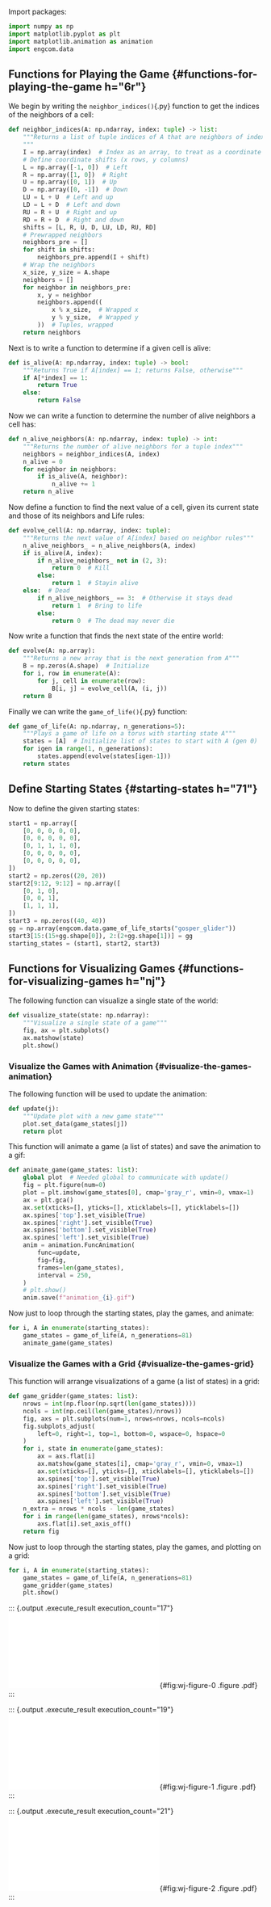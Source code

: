 Import packages:

``` python
import numpy as np
import matplotlib.pyplot as plt
import matplotlib.animation as animation
import engcom.data
```

## Functions for Playing the Game {#functions-for-playing-the-game h="6r"}
We begin by writing the `neighbor_indices()`{.py} function to get the
indices of the neighbors of a cell:

``` python
def neighbor_indices(A: np.ndarray, index: tuple) -> list:
    """Returns a list of tuple indices of A that are neighbors of index
    """
    I = np.array(index)  # Index as an array, to treat as a coordinate
    # Define coordinate shifts (x rows, y columns)
    L = np.array([-1, 0])  # Left
    R = np.array([1, 0])  # Right
    U = np.array([0, 1])  # Up
    D = np.array([0, -1])  # Down
    LU = L + U  # Left and up
    LD = L + D  # Left and down
    RU = R + U  # Right and up
    RD = R + D  # Right and down
    shifts = [L, R, U, D, LU, LD, RU, RD]
    # Prewrapped neighbors
    neighbors_pre = []
    for shift in shifts:
        neighbors_pre.append(I + shift)
    # Wrap the neighbors
    x_size, y_size = A.shape
    neighbors = []
    for neighbor in neighbors_pre:
        x, y = neighbor
        neighbors.append((
            x % x_size,  # Wrapped x
            y % y_size,  # Wrapped y
        ))  # Tuples, wrapped
    return neighbors
```

Next is to write a function to determine if a given cell is alive:

``` python
def is_alive(A: np.ndarray, index: tuple) -> bool:
    """Returns True if A[index] == 1; returns False, otherwise"""
    if A[*index] == 1:
        return True
    else:
        return False
```

Now we can write a function to determine the number of alive neighbors
a cell has:

``` python
def n_alive_neighbors(A: np.ndarray, index: tuple) -> int:
    """Returns the number of alive neighbors for a tuple index"""
    neighbors = neighbor_indices(A, index)
    n_alive = 0
    for neighbor in neighbors:
        if is_alive(A, neighbor):
            n_alive += 1
    return n_alive
```

Now define a function to find the next value of a cell, given its
current state and those of its neighbors and Life rules:

``` python
def evolve_cell(A: np.ndarray, index: tuple):
    """Returns the next value of A[index] based on neighbor rules"""
    n_alive_neighbors_ = n_alive_neighbors(A, index)
    if is_alive(A, index):
        if n_alive_neighbors_ not in (2, 3):
            return 0  # Kill
        else:
            return 1  # Stayin alive
    else:  # Dead
        if n_alive_neighbors_ == 3:  # Otherwise it stays dead
            return 1  # Bring to life
        else:
            return 0  # The dead may never die
```

Now write a function that finds the next state of the entire world:

``` python
def evolve(A: np.array):
    """Returns a new array that is the next generation from A"""
    B = np.zeros(A.shape)  # Initialize
    for i, row in enumerate(A):
        for j, cell in enumerate(row):
            B[i, j] = evolve_cell(A, (i, j))
    return B
```

Finally we can write the `game_of_life()`{.py} function:

``` python
def game_of_life(A: np.ndarray, n_generations=5):
    """Plays a game of life on a torus with starting state A"""
    states = [A]  # Initialize list of states to start with A (gen 0)
    for igen in range(1, n_generations):
        states.append(evolve(states[igen-1]))
    return states
```

## Define Starting States {#starting-states h="71"}
Now to define the given starting states:

``` python
start1 = np.array([
    [0, 0, 0, 0, 0],
    [0, 0, 0, 0, 0],
    [0, 1, 1, 1, 0],
    [0, 0, 0, 0, 0],
    [0, 0, 0, 0, 0],
])
start2 = np.zeros((20, 20))
start2[9:12, 9:12] = np.array([
    [0, 1, 0],
    [0, 0, 1],
    [1, 1, 1],
])
start3 = np.zeros((40, 40))
gg = np.array(engcom.data.game_of_life_starts("gosper_glider"))
start3[15:(15+gg.shape[0]), 2:(2+gg.shape[1])] = gg
starting_states = (start1, start2, start3)
```

## Functions for Visualizing Games {#functions-for-visualizing-games h="nj"}
The following function can visualize a single state of the world:

``` python
def visualize_state(state: np.ndarray):
    """Visualize a single state of a game"""
    fig, ax = plt.subplots()
    ax.matshow(state)
    plt.show()
```

### Visualize the Games with Animation {#visualize-the-games-animation}
The following function will be used to update the animation:

``` python
def update(j):
    """Update plot with a new game state"""
    plot.set_data(game_states[j])
    return plot
```

This function will animate a game (a list of states) and save the
animation to a gif:

``` python
def animate_game(game_states: list):
    global plot  # Needed global to communicate with update()
    fig = plt.figure(num=0)
    plot = plt.imshow(game_states[0], cmap='gray_r', vmin=0, vmax=1)
    ax = plt.gca()
    ax.set(xticks=[], yticks=[], xticklabels=[], yticklabels=[])
    ax.spines['top'].set_visible(True)
    ax.spines['right'].set_visible(True)
    ax.spines['bottom'].set_visible(True)
    ax.spines['left'].set_visible(True)
    anim = animation.FuncAnimation(
        func=update,
        fig=fig,
        frames=len(game_states), 
        interval = 250,
    )
    # plt.show()
    anim.save(f"animation_{i}.gif")
```

Now just to loop through the starting states, play the games, and
animate:

``` python
for i, A in enumerate(starting_states):
    game_states = game_of_life(A, n_generations=81)
    animate_game(game_states)
```

### Visualize the Games with a Grid {#visualize-the-games-grid}
This function will arrange visualizations of a game (a list of states)
in a grid:

``` python
def game_gridder(game_states: list):
    nrows = int(np.floor(np.sqrt(len(game_states))))
    ncols = int(np.ceil(len(game_states)/nrows))
    fig, axs = plt.subplots(num=1, nrows=nrows, ncols=ncols)
    fig.subplots_adjust(
        left=0, right=1, top=1, bottom=0, wspace=0, hspace=0
    )
    for i, state in enumerate(game_states):
        ax = axs.flat[i]
        ax.matshow(game_states[i], cmap='gray_r', vmin=0, vmax=1)
        ax.set(xticks=[], yticks=[], xticklabels=[], yticklabels=[])
        ax.spines['top'].set_visible(True)
        ax.spines['right'].set_visible(True)
        ax.spines['bottom'].set_visible(True)
        ax.spines['left'].set_visible(True)
    n_extra = nrows * ncols - len(game_states)
    for i in range(len(game_states), nrows*ncols):
        axs.flat[i].set_axis_off()
    return fig
```

Now just to loop through the starting states, play the games, and
plotting on a grid:

``` python
for i, A in enumerate(starting_states):
    game_states = game_of_life(A, n_generations=81)
    game_gridder(game_states)
    plt.show()
```

::: {.output .execute_result execution_count="17"}
![A caption.](source/wj/figure-0.pdf){#fig:wj-figure-0 .figure .pdf}
:::

::: {.output .execute_result execution_count="19"}
![A caption.](source/wj/figure-1.pdf){#fig:wj-figure-1 .figure .pdf}
:::

::: {.output .execute_result execution_count="21"}
![A caption.](source/wj/figure-2.pdf){#fig:wj-figure-2 .figure .pdf}
:::
